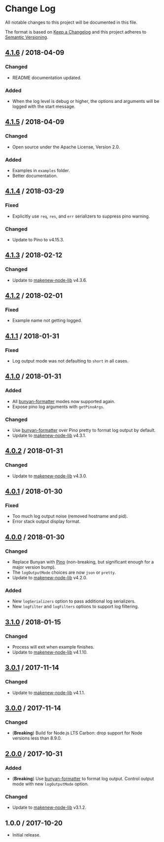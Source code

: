 # Change Log

All notable changes to this project will be documented in this file.

The format is based on [Keep a Changelog](http://keepachangelog.com/)
and this project adheres to [Semantic Versioning](http://semver.org/).

## [4.1.6] / 2018-04-09

### Changed

- README documentation updated.

### Added

- When the log level is debug or higher,
  the options and arguments will be logged with the start message.

## [4.1.5] / 2018-04-09

### Changed

- Open source under the Apache License, Version 2.0.

### Added

- Examples in `examples` folder.
- Better documentation.

## [4.1.4] / 2018-03-29

### Fixed

- Explicitly use `req`, `res`, and `err` serializers
  to suppress pino warning.

### Changed

- Update to Pino to v4.15.3.

## [4.1.3] / 2018-02-12

### Changed

- Update to [makenew-node-lib] v4.3.6.

## [4.1.2] / 2018-02-01

### Fixed

- Example name not getting logged.

## [4.1.1] / 2018-01-31

### Fixed

- Log output mode was not defaulting to `short` in all cases.

## [4.1.0] / 2018-01-31

### Added

- All [bunyan-formatter] modes now supported again.
- Expose pino log arguments with `getPinoArgs`.

### Changed

- Use [bunyan-formatter] over Pino pretty to format log output by default.
- Update to [makenew-node-lib] v4.3.1.

## [4.0.2] / 2018-01-31

### Changed

- Update to [makenew-node-lib] v4.3.0.

## [4.0.1] / 2018-01-30

### Fixed

- Too much log output noise (removed hostname and pid).
- Error stack output display format.

## [4.0.0] / 2018-01-30

### Changed

- Replace Bunyan with [Pino]
  (non-breaking, but significant enough for a major version bump).
- The `logOutputMode` choices are now `json` or `pretty`.
- Update to [makenew-node-lib] v4.2.0.

### Added

- New `logSerializers` option to pass additional log serializers.
- New `logFilter` and `logFilters` options to support log filtering.

## [3.1.0] / 2018-01-15

### Changed

- Process will exit when example finishes.
- Update to [makenew-node-lib] v4.1.10.

## [3.0.1] / 2017-11-14

### Changed

- Update to [makenew-node-lib] v4.1.1.

## [3.0.0] / 2017-11-14

### Changed

- (**Breaking**) Build for Node.js LTS Carbon:
  drop support for Node versions less than 8.9.0.

## [2.0.0] / 2017-10-31

### Added

- (**Breaking**) Use [bunyan-formatter] to format log output.
  Control output mode with new `logOutputMode` option.

### Changed

- Update to [makenew-node-lib] v3.1.2.

## 1.0.0 / 2017-10-20

- Initial release.

[makenew-node-lib]: https://github.com/meltwater/makenew-node-lib
[bunyan-formatter]: https://www.npmjs.com/package/bunyan-formatter
[Pino]: https://github.com/pinojs/pino

[Unreleased]: https://github.com/meltwater/node-examplr/compare/v4.1.6...HEAD
[4.1.6]: https://github.com/meltwater/node-examplr/compare/v4.1.5...v4.1.6
[4.1.5]: https://github.com/meltwater/node-examplr/compare/v4.1.4...v4.1.5
[4.1.4]: https://github.com/meltwater/node-examplr/compare/v4.1.3...v4.1.4
[4.1.3]: https://github.com/meltwater/node-examplr/compare/v4.1.2...v4.1.3
[4.1.2]: https://github.com/meltwater/node-examplr/compare/v4.1.1...v4.1.2
[4.1.1]: https://github.com/meltwater/node-examplr/compare/v4.1.0...v4.1.1
[4.1.0]: https://github.com/meltwater/node-examplr/compare/v4.0.2...v4.1.0
[4.0.2]: https://github.com/meltwater/node-examplr/compare/v4.0.1...v4.0.2
[4.0.1]: https://github.com/meltwater/node-examplr/compare/v4.0.0...v4.0.1
[4.0.0]: https://github.com/meltwater/node-examplr/compare/v3.1.0...v4.0.0
[3.1.0]: https://github.com/meltwater/node-examplr/compare/v3.0.1...v3.1.0
[3.0.1]: https://github.com/meltwater/node-examplr/compare/v3.0.0...v3.0.1
[3.0.0]: https://github.com/meltwater/node-examplr/compare/v2.0.0...v3.0.0
[2.0.0]: https://github.com/meltwater/node-examplr/compare/v1.0.0...v2.0.0
